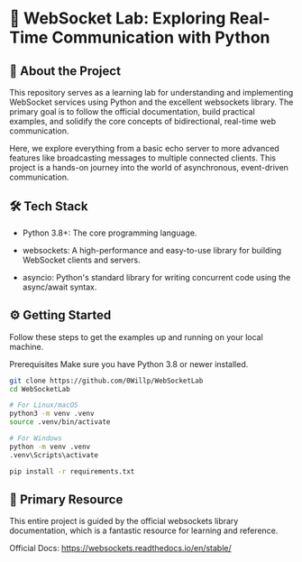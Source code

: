 # 🚀 WebSocket Lab: Exploring Real-Time Communication with Python

## 🎯 About the Project
This repository serves as a learning lab for understanding and implementing WebSocket services using Python and the excellent websockets library. The primary goal is to follow the official documentation, build practical examples, and solidify the core concepts of bidirectional, real-time web communication.

Here, we explore everything from a basic echo server to more advanced features like broadcasting messages to multiple connected clients. This project is a hands-on journey into the world of asynchronous, event-driven communication.

## 🛠️ Tech Stack
- Python 3.8+: The core programming language.

- websockets: A high-performance and easy-to-use library for building WebSocket clients and servers.

- asyncio: Python's standard library for writing concurrent code using the async/await syntax.

## ⚙️ Getting Started
Follow these steps to get the examples up and running on your local machine.

Prerequisites
Make sure you have Python 3.8 or newer installed.

```bash
git clone https://github.com/0Willp/WebSocketLab 
cd WebSocketLab

# For Linux/macOS
python3 -m venv .venv
source .venv/bin/activate

# For Windows
python -m venv .venv
.venv\Scripts\activate

pip install -r requirements.txt

```


## 🔗 Primary Resource
This entire project is guided by the official websockets library documentation, which is a fantastic resource for learning and reference.

Official Docs: https://websockets.readthedocs.io/en/stable/

